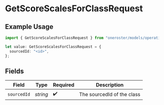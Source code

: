 # GetScoreScalesForClassRequest

## Example Usage

```typescript
import { GetScoreScalesForClassRequest } from "oneroster/models/operations";

let value: GetScoreScalesForClassRequest = {
  sourcedId: "<id>",
};
```

## Fields

| Field                      | Type                       | Required                   | Description                |
| -------------------------- | -------------------------- | -------------------------- | -------------------------- |
| `sourcedId`                | *string*                   | :heavy_check_mark:         | The sourcedId of the class |